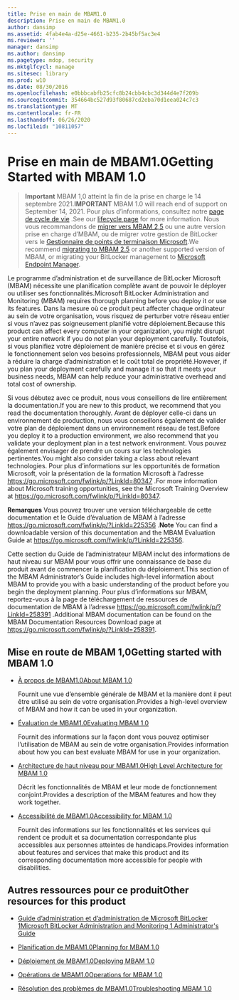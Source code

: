 ```yaml
---
title: Prise en main de MBAM1.0
description: Prise en main de MBAM1.0
author: dansimp
ms.assetid: 4fab4e4a-d25e-4661-b235-2b45bf5ac3e4
ms.reviewer: ''
manager: dansimp
ms.author: dansimp
ms.pagetype: mdop, security
ms.mktglfcycl: manage
ms.sitesec: library
ms.prod: w10
ms.date: 08/30/2016
ms.openlocfilehash: e0bbbcabfb25cfc8b24cbb4cbc3d344d4e7f209b
ms.sourcegitcommit: 354664bc527d93f80687cd2eba70d1eea024c7c3
ms.translationtype: MT
ms.contentlocale: fr-FR
ms.lasthandoff: 06/26/2020
ms.locfileid: "10811057"
---
```

# <span data-ttu-id="f124a-103">Prise en main de MBAM1.0</span><span class="sxs-lookup"><span data-stu-id="f124a-103">Getting Started with MBAM 1.0</span></span>

> <span data-ttu-id="f124a-104">**Important** MBAM 1,0 atteint la fin de la prise en charge le 14 septembre 2021.</span><span class="sxs-lookup"><span data-stu-id="f124a-104">**IMPORTANT** MBAM 1.0 will reach end of support on September 14, 2021.</span></span> 
> <span data-ttu-id="f124a-105">Pour plus d’informations, consultez notre [page de cycle de vie](https://support.microsoft.com/lifecycle/search?alpha=Microsoft%20BitLocker%20Administration%20and%20Monitoring%201.0) .</span><span class="sxs-lookup"><span data-stu-id="f124a-105">See our [lifecycle page](https://support.microsoft.com/lifecycle/search?alpha=Microsoft%20BitLocker%20Administration%20and%20Monitoring%201.0) for more information.</span></span> <span data-ttu-id="f124a-106">Nous vous recommandons de [migrer vers MBAM 2,5](https://docs.microsoft.com/microsoft-desktop-optimization-pack/mbam-v25/upgrading-to-mbam-25-or-mbam-25-sp1-from-previous-versions) ou une autre version prise en charge d’MBAM, ou de migrer votre gestion de BitLocker vers le [Gestionnaire de points de terminaison Microsoft](https://www.microsoft.com/microsoft-365/microsoft-endpoint-manager).</span><span class="sxs-lookup"><span data-stu-id="f124a-106">We recommend [migrating to MBAM 2.5](https://docs.microsoft.com/microsoft-desktop-optimization-pack/mbam-v25/upgrading-to-mbam-25-or-mbam-25-sp1-from-previous-versions) or another supported version of MBAM, or migrating your BitLocker management to [Microsoft Endpoint Manager](https://www.microsoft.com/microsoft-365/microsoft-endpoint-manager).</span></span>


<span data-ttu-id="f124a-107">Le programme d’administration et de surveillance de BitLocker Microsoft (MBAM) nécessite une planification complète avant de pouvoir le déployer ou utiliser ses fonctionnalités.</span><span class="sxs-lookup"><span data-stu-id="f124a-107">Microsoft BitLocker Administration and Monitoring (MBAM) requires thorough planning before you deploy it or use its features.</span></span> <span data-ttu-id="f124a-108">Dans la mesure où ce produit peut affecter chaque ordinateur au sein de votre organisation, vous risquez de perturber votre réseau entier si vous n’avez pas soigneusement planifié votre déploiement.</span><span class="sxs-lookup"><span data-stu-id="f124a-108">Because this product can affect every computer in your organization, you might disrupt your entire network if you do not plan your deployment carefully.</span></span> <span data-ttu-id="f124a-109">Toutefois, si vous planifiez votre déploiement de manière précise et si vous en gérez le fonctionnement selon vos besoins professionnels, MBAM peut vous aider à réduire la charge d’administration et le coût total de propriété.</span><span class="sxs-lookup"><span data-stu-id="f124a-109">However, if you plan your deployment carefully and manage it so that it meets your business needs, MBAM can help reduce your administrative overhead and total cost of ownership.</span></span>

<span data-ttu-id="f124a-110">Si vous débutez avec ce produit, nous vous conseillons de lire entièrement la documentation.</span><span class="sxs-lookup"><span data-stu-id="f124a-110">If you are new to this product, we recommend that you read the documentation thoroughly.</span></span> <span data-ttu-id="f124a-111">Avant de déployer celle-ci dans un environnement de production, nous vous conseillons également de valider votre plan de déploiement dans un environnement réseau de test.</span><span class="sxs-lookup"><span data-stu-id="f124a-111">Before you deploy it to a production environment, we also recommend that you validate your deployment plan in a test network environment.</span></span> <span data-ttu-id="f124a-112">Vous pouvez également envisager de prendre un cours sur les technologies pertinentes.</span><span class="sxs-lookup"><span data-stu-id="f124a-112">You might also consider taking a class about relevant technologies.</span></span> <span data-ttu-id="f124a-113">Pour plus d’informations sur les opportunités de formation Microsoft, voir la présentation de la formation Microsoft à l’adresse <https://go.microsoft.com/fwlink/p/?LinkId=80347> .</span><span class="sxs-lookup"><span data-stu-id="f124a-113">For more information about Microsoft training opportunities, see the Microsoft Training Overview at <https://go.microsoft.com/fwlink/p/?LinkId=80347>.</span></span>

<span data-ttu-id="f124a-114">**Remarques**  Vous pouvez trouver une version téléchargeable de cette documentation et le Guide d’évaluation de MBAM à l’adresse <https://go.microsoft.com/fwlink/p/?LinkId=225356> .</span><span class="sxs-lookup"><span data-stu-id="f124a-114">**Note** You can find a downloadable version of this documentation and the MBAM Evaluation Guide at <https://go.microsoft.com/fwlink/p/?LinkId=225356>.</span></span>

 

<span data-ttu-id="f124a-115">Cette section du Guide de l’administrateur MBAM inclut des informations de haut niveau sur MBAM pour vous offrir une connaissance de base du produit avant de commencer la planification du déploiement.</span><span class="sxs-lookup"><span data-stu-id="f124a-115">This section of the MBAM Administrator’s Guide includes high-level information about MBAM to provide you with a basic understanding of the product before you begin the deployment planning.</span></span> <span data-ttu-id="f124a-116">Pour plus d’informations sur MBAM, reportez-vous à la page de téléchargement de ressources de documentation de MBAM à l’adresse <https://go.microsoft.com/fwlink/p/?LinkId=258391> .</span><span class="sxs-lookup"><span data-stu-id="f124a-116">Additional MBAM documentation can be found on the MBAM Documentation Resources Download page at <https://go.microsoft.com/fwlink/p/?LinkId=258391>.</span></span>

## <span data-ttu-id="f124a-117">Mise en route de MBAM 1,0</span><span class="sxs-lookup"><span data-stu-id="f124a-117">Getting started with MBAM 1.0</span></span>


-   [<span data-ttu-id="f124a-118">À propos de MBAM1.0</span><span class="sxs-lookup"><span data-stu-id="f124a-118">About MBAM 1.0</span></span>](about-mbam-10.md)

    <span data-ttu-id="f124a-119">Fournit une vue d’ensemble générale de MBAM et la manière dont il peut être utilisé au sein de votre organisation.</span><span class="sxs-lookup"><span data-stu-id="f124a-119">Provides a high-level overview of MBAM and how it can be used in your organization.</span></span>

-   [<span data-ttu-id="f124a-120">Évaluation de MBAM1.0</span><span class="sxs-lookup"><span data-stu-id="f124a-120">Evaluating MBAM 1.0</span></span>](evaluating-mbam-10.md)

    <span data-ttu-id="f124a-121">Fournit des informations sur la façon dont vous pouvez optimiser l’utilisation de MBAM au sein de votre organisation.</span><span class="sxs-lookup"><span data-stu-id="f124a-121">Provides information about how you can best evaluate MBAM for use in your organization.</span></span>

-   [<span data-ttu-id="f124a-122">Architecture de haut niveau pour MBAM1.0</span><span class="sxs-lookup"><span data-stu-id="f124a-122">High Level Architecture for MBAM 1.0</span></span>](high-level-architecture-for-mbam-10.md)

    <span data-ttu-id="f124a-123">Décrit les fonctionnalités de MBAM et leur mode de fonctionnement conjoint.</span><span class="sxs-lookup"><span data-stu-id="f124a-123">Provides a description of the MBAM features and how they work together.</span></span>

-   [<span data-ttu-id="f124a-124">Accessibilité de MBAM1.0</span><span class="sxs-lookup"><span data-stu-id="f124a-124">Accessibility for MBAM 1.0</span></span>](accessibility-for-mbam-10.md)

    <span data-ttu-id="f124a-125">Fournit des informations sur les fonctionnalités et les services qui rendent ce produit et sa documentation correspondante plus accessibles aux personnes atteintes de handicaps.</span><span class="sxs-lookup"><span data-stu-id="f124a-125">Provides information about features and services that make this product and its corresponding documentation more accessible for people with disabilities.</span></span>

## <a href="" id="other-resources-for-this-product-"></a><span data-ttu-id="f124a-126">Autres ressources pour ce produit</span><span class="sxs-lookup"><span data-stu-id="f124a-126">Other resources for this product</span></span>


-   [<span data-ttu-id="f124a-127">Guide d’administration et d’administration de Microsoft BitLocker 1</span><span class="sxs-lookup"><span data-stu-id="f124a-127">Microsoft BitLocker Administration and Monitoring 1 Administrator's Guide</span></span>](index.md)

-   [<span data-ttu-id="f124a-128">Planification de MBAM1.0</span><span class="sxs-lookup"><span data-stu-id="f124a-128">Planning for MBAM 1.0</span></span>](planning-for-mbam-10.md)

-   [<span data-ttu-id="f124a-129">Déploiement de MBAM1.0</span><span class="sxs-lookup"><span data-stu-id="f124a-129">Deploying MBAM 1.0</span></span>](deploying-mbam-10.md)

-   [<span data-ttu-id="f124a-130">Opérations de MBAM1.0</span><span class="sxs-lookup"><span data-stu-id="f124a-130">Operations for MBAM 1.0</span></span>](operations-for-mbam-10.md)

-   [<span data-ttu-id="f124a-131">Résolution des problèmes de MBAM1.0</span><span class="sxs-lookup"><span data-stu-id="f124a-131">Troubleshooting MBAM 1.0</span></span>](troubleshooting-mbam-10.md)

 

 





